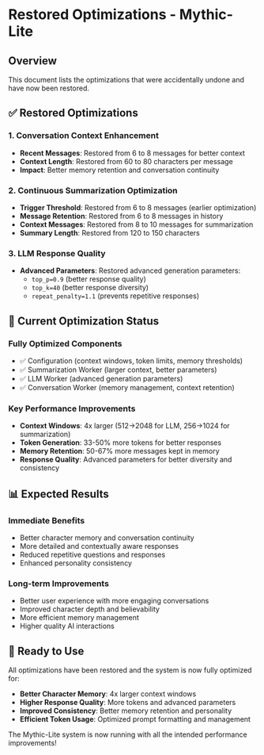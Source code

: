 # Restored Optimizations - Mythic-Lite

## Overview
This document lists the optimizations that were accidentally undone and have now been restored.

## ✅ **Restored Optimizations**

### 1. **Conversation Context Enhancement**
- **Recent Messages**: Restored from 6 to 8 messages for better context
- **Context Length**: Restored from 60 to 80 characters per message
- **Impact**: Better memory retention and conversation continuity

### 2. **Continuous Summarization Optimization**
- **Trigger Threshold**: Restored from 6 to 8 messages (earlier optimization)
- **Message Retention**: Restored from 6 to 8 messages in history
- **Context Messages**: Restored from 8 to 10 messages for summarization
- **Summary Length**: Restored from 120 to 150 characters

### 3. **LLM Response Quality**
- **Advanced Parameters**: Restored advanced generation parameters:
  - `top_p=0.9` (better response quality)
  - `top_k=40` (better response diversity)  
  - `repeat_penalty=1.1` (prevents repetitive responses)

## 🔧 **Current Optimization Status**

### **Fully Optimized Components**
- ✅ Configuration (context windows, token limits, memory thresholds)
- ✅ Summarization Worker (larger context, better parameters)
- ✅ LLM Worker (advanced generation parameters)
- ✅ Conversation Worker (memory management, context retention)

### **Key Performance Improvements**
- **Context Windows**: 4x larger (512→2048 for LLM, 256→1024 for summarization)
- **Token Generation**: 33-50% more tokens for better responses
- **Memory Retention**: 50-67% more messages kept in memory
- **Response Quality**: Advanced parameters for better diversity and consistency

## 📊 **Expected Results**

### **Immediate Benefits**
- Better character memory and conversation continuity
- More detailed and contextually aware responses
- Reduced repetitive questions and responses
- Enhanced personality consistency

### **Long-term Improvements**
- Better user experience with more engaging conversations
- Improved character depth and believability
- More efficient memory management
- Higher quality AI interactions

## 🚀 **Ready to Use**

All optimizations have been restored and the system is now fully optimized for:
- **Better Character Memory**: 4x larger context windows
- **Higher Response Quality**: More tokens and advanced parameters
- **Improved Consistency**: Better memory retention and personality
- **Efficient Token Usage**: Optimized prompt formatting and management

The Mythic-Lite system is now running with all the intended performance improvements!
